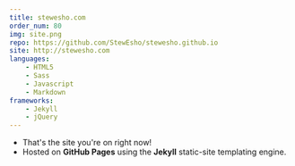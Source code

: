 ```yaml
---
title: stewesho.com
order_num: 80
img: site.png
repo: https://github.com/StewEsho/stewesho.github.io
site: http://stewesho.com
languages:
    - HTML5
    - Sass
    - Javascript
    - Markdown
frameworks:
    - Jekyll
    - jQuery
---
```

+ That's the site you're on right now! 
+ Hosted on **GitHub Pages** using the **Jekyll** static-site templating engine.